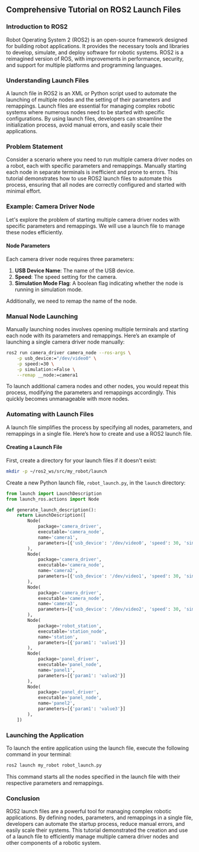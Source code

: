 ## Comprehensive Tutorial on ROS2 Launch Files

### Introduction to ROS2

Robot Operating System 2 (ROS2) is an open-source framework designed for building robot applications. It provides the necessary tools and libraries to develop, simulate, and deploy software for robotic systems. ROS2 is a reimagined version of ROS, with improvements in performance, security, and support for multiple platforms and programming languages.

### Understanding Launch Files

A launch file in ROS2 is an XML or Python script used to automate the launching of multiple nodes and the setting of their parameters and remappings. Launch files are essential for managing complex robotic systems where numerous nodes need to be started with specific configurations. By using launch files, developers can streamline the initialization process, avoid manual errors, and easily scale their applications.

### Problem Statement

Consider a scenario where you need to run multiple camera driver nodes on a robot, each with specific parameters and remappings. Manually starting each node in separate terminals is inefficient and prone to errors. This tutorial demonstrates how to use ROS2 launch files to automate this process, ensuring that all nodes are correctly configured and started with minimal effort.

### Example: Camera Driver Node

Let's explore the problem of starting multiple camera driver nodes with specific parameters and remappings. We will use a launch file to manage these nodes efficiently.

#### Node Parameters

Each camera driver node requires three parameters:
1. **USB Device Name**: The name of the USB device.
2. **Speed**: The speed setting for the camera.
3. **Simulation Mode Flag**: A boolean flag indicating whether the node is running in simulation mode.

Additionally, we need to remap the name of the node.

### Manual Node Launching

Manually launching nodes involves opening multiple terminals and starting each node with its parameters and remappings. Here’s an example of launching a single camera driver node manually:

```bash
ros2 run camera_driver camera_node --ros-args \
    -p usb_device:="/dev/video0" \
    -p speed:=30 \
    -p simulation:=False \
    --remap __node:=camera1
```

To launch additional camera nodes and other nodes, you would repeat this process, modifying the parameters and remappings accordingly. This quickly becomes unmanageable with more nodes.

### Automating with Launch Files

A launch file simplifies the process by specifying all nodes, parameters, and remappings in a single file. Here’s how to create and use a ROS2 launch file.

#### Creating a Launch File

First, create a directory for your launch files if it doesn't exist:

```bash
mkdir -p ~/ros2_ws/src/my_robot/launch
```

Create a new Python launch file, `robot_launch.py`, in the `launch` directory:

```python
from launch import LaunchDescription
from launch_ros.actions import Node

def generate_launch_description():
    return LaunchDescription([
        Node(
            package='camera_driver',
            executable='camera_node',
            name='camera1',
            parameters=[{'usb_device': '/dev/video0', 'speed': 30, 'simulation': False}]
        ),
        Node(
            package='camera_driver',
            executable='camera_node',
            name='camera2',
            parameters=[{'usb_device': '/dev/video1', 'speed': 30, 'simulation': False}]
        ),
        Node(
            package='camera_driver',
            executable='camera_node',
            name='camera3',
            parameters=[{'usb_device': '/dev/video2', 'speed': 30, 'simulation': False}]
        ),
        Node(
            package='robot_station',
            executable='station_node',
            name='station',
            parameters=[{'param1': 'value1'}]
        ),
        Node(
            package='panel_driver',
            executable='panel_node',
            name='panel1',
            parameters=[{'param1': 'value2'}]
        ),
        Node(
            package='panel_driver',
            executable='panel_node',
            name='panel2',
            parameters=[{'param1': 'value3'}]
        ),
    ])
```

### Launching the Application

To launch the entire application using the launch file, execute the following command in your terminal:

```bash
ros2 launch my_robot robot_launch.py
```

This command starts all the nodes specified in the launch file with their respective parameters and remappings.

### Conclusion

ROS2 launch files are a powerful tool for managing complex robotic applications. By defining nodes, parameters, and remappings in a single file, developers can automate the startup process, reduce manual errors, and easily scale their systems. This tutorial demonstrated the creation and use of a launch file to efficiently manage multiple camera driver nodes and other components of a robotic system.